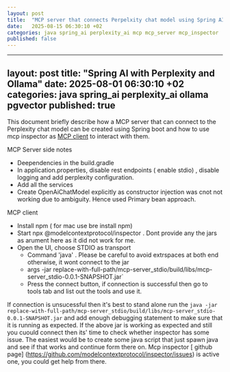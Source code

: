 ```yaml
---
layout: post
title:  "MCP server that connects Perpelxity chat model using Spring AI"
date:   2025-08-15 06:30:10 +02
categories: java spring_ai perplexity_ai mcp mcp_server mcp_inspector
published: false
---
```

---
layout: post
title:  "Spring AI with Perplexity and Ollama"
date:   2025-08-01 06:30:10 +02
categories: java spring_ai perplexity_ai ollama pgvector
published: true
---
This document briefly describe how a MCP server that can connect to the Perplexity chat model can be created using Spring boot and how to use mcp inspector as [MCP client](https://modelcontextprotocol.io/legacy/tools/inspector) to interact with them.

MCP Server side notes
 - Deependencies in the build.gradle
 - In application.properties, disable rest endpoints ( enable stdio) , disable logging and add perplexity configuration.
 - Add all the services
 - Create OpenAiChatModel explicitly as constructor injection was cnot not working due to ambiguity. Hence used Primary bean approach.



MCP client
 - Install npm  ( for mac use bre install npm)
 - Start npx @modelcontextprotocol/inspector . Dont provide any the jars as arument here as it did not work for me.
 - Open the UI, choose STDIO as transport
   - Command 'java' . Please be careful to avoid extrspaces  at both end otherwise, it wont connect to the jar
   -  args -jar replace-with-full-path/mcp-server_stdio/build/libs/mcp-server_stdio-0.0.1-SNAPSHOT.jar` 
   - Press the connect button, if connection is successful then go to tools tab and list out the tools and use it.

 If connection is unsucessful then it's best to stand alone run the   `java -jar replace-with-full-path/mcp-server_stdio/build/libs/mcp-server_stdio-0.0.1-SNAPSHOT.jar` and add enough debugging statement to make sure that it is running as expected.
 If the above jar is working as expected and still you cuould connect then its' time to check whether inspector has some issue.
 The easiest would be to create some java script that just spawn java and see if that works and continue form there on.
 Mcp inspector [ github  page] (https://github.com/modelcontextprotocol/inspector/issues) is active one, you could get help from there.


